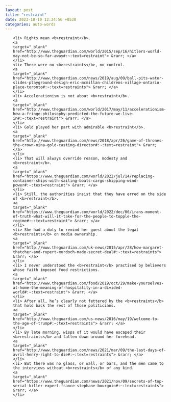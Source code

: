 ```yaml
---
layout: post
title: "restraint"
date: 2023-10-10 12:34:56 +0530
categories: auto-words
---
```

<ol>

    <li> Rights mean <b>restraint</b>.
    <a 
    target="_blank" 
    href="http://www.theguardian.com/world/2015/sep/16/hitlers-world-may-not-be-so-far-away#:~:text=restraint"> &rarr; </a>
    </li>
    <li> There were no <b>restraints</b>, no control.
    <a 
    target="_blank" 
    href="http://www.theguardian.com/news/2019/aug/09/ball-pits-water-slides-playground-design-eric-mcmillan-childrens-village-ontario-place-toronto#:~:text=restraints"> &rarr; </a>
    </li>
    <li> Accelerationism is not about <b>restraint</b>.
    <a 
    target="_blank" 
    href="http://www.theguardian.com/world/2017/may/11/accelerationism-how-a-fringe-philosophy-predicted-the-future-we-live-in#:~:text=restraint"> &rarr; </a>
    </li>
    <li> Gold played her part with admirable <b>restraint</b>.
    <a 
    target="_blank" 
    href="http://www.theguardian.com/news/2018/apr/26/game-of-thrones-the-crown-nina-gold-casting-director#:~:text=restraint"> &rarr; </a>
    </li>
    <li> That will always override reason, modesty and <b>restraint</b>.
    <a 
    target="_blank" 
    href="https://www.theguardian.com/world/2022/jul/14/replacing-container-ships-with-sailing-boats-cargo-shipping-wind-power#:~:text=restraint"> &rarr; </a>
    </li>
    <li> Still, the authorities insist that they have erred on the side of <b>restraint</b>.
    <a 
    target="_blank" 
    href="https://www.theguardian.com/world/2022/dec/06/irans-moment-of-truth-what-will-it-take-for-the-people-to-topple-the-regime#:~:text=restraint"> &rarr; </a>
    </li>
    <li> She had a duty to remind her guest about the legal <b>restraints</b> on media ownership.
    <a 
    target="_blank" 
    href="http://www.theguardian.com/uk-news/2015/apr/28/how-margaret-thatcher-and-rupert-murdoch-made-secret-deal#:~:text=restraints"> &rarr; </a>
    </li>
    <li> I never understood the <b>restraint</b> practised by believers whose faith imposed food restrictions.
    <a 
    target="_blank" 
    href="http://www.theguardian.com/food/2019/oct/29/make-yourselves-at-home-the-meaning-of-hospitality-in-a-divided-world#:~:text=restraint"> &rarr; </a>
    </li>
    <li> After all, he’s clearly not fettered by the <b>restraints</b> that hold back the rest of those politicians.
    <a 
    target="_blank" 
    href="http://www.theguardian.com/us-news/2016/may/19/welcome-to-the-age-of-trump#:~:text=restraints"> &rarr; </a>
    </li>
    <li> By late morning, wisps of it would have escaped their <b>restraints</b> and fallen down around her forehead.
    <a 
    target="_blank" 
    href="http://www.theguardian.com/news/2021/mar/09/the-last-days-of-avril-henry-right-to-die#:~:text=restraints"> &rarr; </a>
    </li>
    <li> But there was no glass, or wall, or bars, and the men came to the interviews without <b>restraints</b> of any kind.
    <a 
    target="_blank" 
    href="https://www.theguardian.com/news/2021/nov/09/secrets-of-top-serial-killer-expert-france-stephane-bourgoin#:~:text=restraints"> &rarr; </a>
    </li>